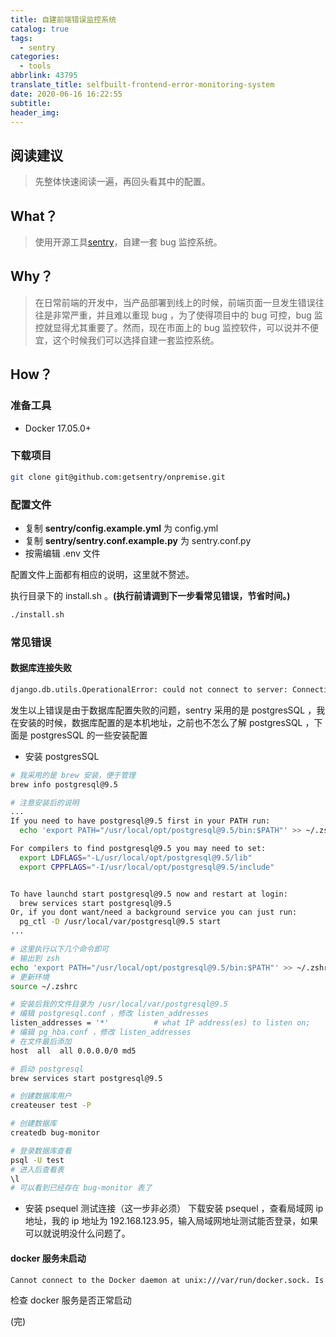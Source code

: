 ```yaml
---
title: 自建前端错误监控系统
catalog: true
tags:
  - sentry
categories:
  - tools
abbrlink: 43795
translate_title: selfbuilt-frontend-error-monitoring-system
date: 2020-06-16 16:22:55
subtitle:
header_img:
---
```


## 阅读建议

> 先整体快速阅读一遍，再回头看其中的配置。

## What？

> 使用开源工具[sentry](https://github.com/getsentry/sentry)，自建一套 bug 监控系统。

## Why？

> 在日常前端的开发中，当产品部署到线上的时候，前端页面一旦发生错误往往是非常严重，并且难以重现 bug ，为了使得项目中的 bug 可控，bug 监控就显得尤其重要了。然而，现在市面上的 bug 监控软件，可以说并不便宜，这个时候我们可以选择自建一套监控系统。

## How？

### 准备工具

- Docker 17.05.0+

### 下载项目

```bash
git clone git@github.com:getsentry/onpremise.git
```

### 配置文件

- 复制 **sentry/config.example.yml** 为 config.yml
- 复制 **sentry/sentry.conf.example.py** 为 sentry.conf.py
- 按需编辑 .env 文件

配置文件上面都有相应的说明，这里就不赘述。

执行目录下的 install.sh 。**(执行前请调到下一步看常见错误，节省时间。)**

```bash
./install.sh
```

### 常见错误

#### 数据库连接失败

```bash
django.db.utils.OperationalError: could not connect to server: Connection refused
```

发生以上错误是由于数据库配置失败的问题，sentry 采用的是 postgresSQL ，我在安装的时候，数据库配置的是本机地址，之前也不怎么了解 postgresSQL ，下面是
postgresSQL 的一些安装配置

- 安装 postgresSQL

```bash
# 我采用的是 brew 安装，便于管理
brew info postgresql@9.5

# 注意安装后的说明
...
If you need to have postgresql@9.5 first in your PATH run:
  echo 'export PATH="/usr/local/opt/postgresql@9.5/bin:$PATH"' >> ~/.zshrc

For compilers to find postgresql@9.5 you may need to set:
  export LDFLAGS="-L/usr/local/opt/postgresql@9.5/lib"
  export CPPFLAGS="-I/usr/local/opt/postgresql@9.5/include"


To have launchd start postgresql@9.5 now and restart at login:
  brew services start postgresql@9.5
Or, if you dont want/need a background service you can just run:
  pg_ctl -D /usr/local/var/postgresql@9.5 start
...

# 这里执行以下几个命令即可
# 输出到 zsh
echo 'export PATH="/usr/local/opt/postgresql@9.5/bin:$PATH"' >> ~/.zshrc
# 更新环境
source ~/.zshrc

# 安装后我的文件目录为 /usr/local/var/postgresql@9.5
# 编辑 postgresql.conf ，修改 listen_addresses
listen_addresses = '*'          # what IP address(es) to listen on;
# 编辑 pg_hba.conf ，修改 listen_addresses
# 在文件最后添加
host  all  all 0.0.0.0/0 md5

# 启动 postgresql
brew services start postgresql@9.5

# 创建数据库用户
createuser test -P

# 创建数据库
createdb bug-monitor

# 登录数据库查看
psql -U test
# 进入后查看表
\l
# 可以看到已经存在 bug-monitor 表了

```

- 安装 psequel 测试连接（这一步非必须）
  下载安装 psequel ，查看局域网 ip 地址，我的 ip 地址为 192.168.123.95，输入局域网地址测试能否登录，如果可以就说明没什么问题了。

#### docker 服务未启动

```bash
Cannot connect to the Docker daemon at unix:///var/run/docker.sock. Is the docker daemon running?
```

检查 docker 服务是否正常启动

(完)
